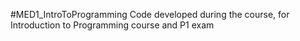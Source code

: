 #MED1_IntroToProgramming
Code developed during the course, for Introduction to Programming course and P1 exam
